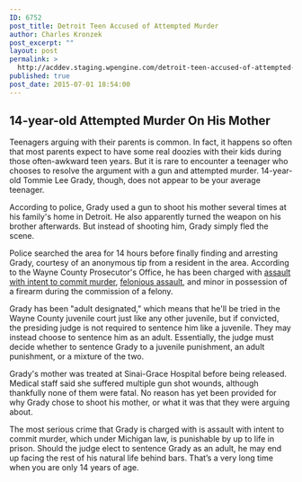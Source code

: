 ```yaml
---
ID: 6752
post_title: Detroit Teen Accused of Attempted Murder
author: Charles Kronzek
post_excerpt: ""
layout: post
permalink: >
  http://acddev.staging.wpengine.com/detroit-teen-accused-of-attempted-murder.html
published: true
post_date: 2015-07-01 18:54:00
---
```

<h2><b>14-year-old Attempted Murder On His Mother</b></h2>
Teenagers arguing with their parents is common. In fact, it happens so often that most parents expect to have some real doozies with their kids during those often-awkward teen years. But it is rare to encounter a teenager who chooses to resolve the argument with a gun and attempted murder. 14-year-old Tommie Lee Grady, though, does not appear to be your average teenager.<!--more-->

According to police, Grady used a gun to shoot his mother several times at his family's home in Detroit. He also apparently turned the weapon on his brother afterwards. But instead of shooting him, Grady simply fled the scene.

Police searched the area for 14 hours before finally finding and arresting Grady, courtesy of an anonymous tip from a resident in the area. According to the Wayne County Prosecutor's Office, he has been charged with <a href="http://acddev.staging.wpengine.com/assault-intent-commit-murder-attorneys.html" target="_blank">assault with intent to commit murder</a>, <a href="http://acddev.staging.wpengine.com/michigan-felonious-assault-attorneys-defense-lawyers.html" target="_blank">felonious assault</a>, and minor in possession of a firearm during the commission of a felony.

Grady has been "adult designated," which means that he'll be tried in the Wayne County juvenile court just like any other juvenile, but if convicted, the presiding judge is not required to sentence him like a juvenile. They may instead choose to sentence him as an adult. Essentially, the judge must decide whether to sentence Grady to a juvenile punishment, an adult punishment, or a mixture of the two.

Grady's mother was treated at Sinai-Grace Hospital before being released. Medical staff said she suffered multiple gun shot wounds, although thankfully none of them were fatal. No reason has yet been provided for why Grady chose to shoot his mother, or what it was that they were arguing about.

The most serious crime that Grady is charged with is assault with intent to commit murder, which under Michigan law, is punishable by up to life in prison. Should the judge elect to sentence Grady as an adult, he may end up facing the rest of his natural life behind bars. That’s a very long time when you are only 14 years of age.